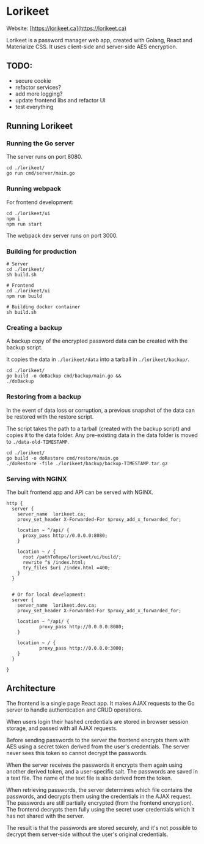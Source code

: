 # Lorikeet

Website: [https://lorikeet.ca](https://lorikeet.ca)

Lorikeet is a password manager web app, created with Golang, React and Materialize CSS. It uses client-side and server-side AES encryption.

## TODO:
- secure cookie
- refactor services?
- add more logging?
- update frontend libs and refactor UI
- test everything

## Running Lorikeet

### Running the Go server

The server runs on port 8080.
```
cd ./lorikeet/
go run cmd/server/main.go
```

### Running webpack
For frontend development:
```
cd ./lorikeet/ui
npm i
npm run start
```

The webpack dev server runs on port 3000.

### Building for production
```
# Server
cd ./lorikeet/
sh build.sh

# Frontend
cd ./lorikeet/ui
npm run build

# Building docker container
sh build.sh
```

### Creating a backup
A backup copy of the encrypted password data can be created with the backup script.

It copies the data in `./lorikeet/data` into a tarball in `./lorikeet/backup/`.

```
cd ./lorikeet/
go build -o doBackup cmd/backup/main.go &&
./doBackup
```

### Restoring from a backup
In the event of data loss or corruption, a previous snapshot of the data can be restored with the restore script.

The script takes the path to a tarball (created with the backup script) and copies it to the data folder. 
Any pre-existing data in the data folder  is moved to `./data-old-TIMESTAMP`.

```
cd ./lorikeet/
go build -o doRestore cmd/restore/main.go
./doRestore -file ./lorikeet/backup/backup-TIMESTAMP.tar.gz
```

### Serving with NGINX
The built frontend app and API can be served with NGINX.

```
http {
  server {
    server_name  lorikeet.ca;
    proxy_set_header X-Forwarded-For $proxy_add_x_forwarded_for;

    location ~ ^/api/ {
      proxy_pass http://0.0.0.0:8080;
    }

    location ~ / {
      root /pathToRepo/lorikeet/ui/build/;
      rewrite ^$ /index.html;
      try_files $uri /index.html =400;
    }
  }


  # Or for local development:
  server {
    server_name  lorikeet.dev.ca;
    proxy_set_header X-Forwarded-For $proxy_add_x_forwarded_for;

    location ~ ^/api/ {
            proxy_pass http://0.0.0.0:8080;
    }

    location ~ / {
            proxy_pass http://0.0.0.0:3000;
    }
  }

}
```


## Architecture
The frontend is a single page React app. It makes AJAX requests to the Go server to handle authentication and CRUD operations.

When users login their hashed credentials are stored in browser session storage, and passed with all AJAX requests.

Before sending passwords to the server the frontend encrypts them with AES using a secret token derived from the user's credentials.
The server never sees this token so cannot decrypt the passwords.

When the server receives the passwords it encrypts them again using another derived token, and a user-specific salt.
The passwords are saved in a text file. The name of the text file is also derived from the token.

When retrieving passwords, the server determines which file contains the passwords, and decrypts them using the credentials in the AJAX request.
The passwords are still partially encrypted (from the frontend encryption). The frontend decrypts them fully using the secret user credentials which it has not shared with the server.

The result is that the passwords are stored securely, and it's not possible to decrypt them server-side without the user's original credentials.
